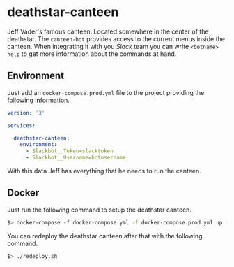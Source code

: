 # deathstar-canteen

Jeff Vader's famous canteen. Located somewhere in the center of the deathstar. The `canteen-bot` provides access to the current menus inside the canteen. When integrating it with you _Slack_ team you can write `<botname> help` to get more information about the commands at hand.

## Environment

Just add an `docker-compose.prod.yml` file to the project providing the following information.

~~~yml
version: '3'

services:

  deathstar-canteen:
    environment:
      - Slackbot__Token=slacktoken
      - Slackbot__Username=botusername
~~~

With this data Jeff has everything that he needs to run the canteen.

## Docker

Just run the following command to setup the deathstar canteen.

~~~bash
$> docker-compose -f docker-compose.yml -f docker-compose.prod.yml up -d
~~~

You can redeploy the deathstar canteen after that with the following command.

~~~bash
$> ./redeploy.sh
~~~
